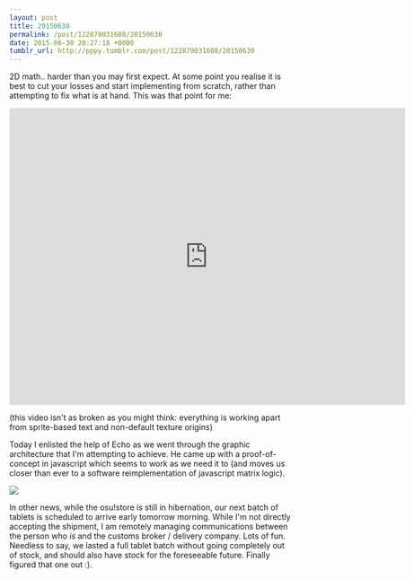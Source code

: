 ```yaml
---
layout: post
title: 20150630
permalink: /post/122879031608/20150630
date: 2015-06-30 20:27:18 +0000
tumblr_url: http://pppy.tumblr.com/post/122879031608/20150630
---
```

2D math.. harder than you may first expect. At some point you realise it is best to cut your losses and start implementing from scratch, rather than attempting to fix what is at hand. This was that point for me:

<iframe width="705" height="529" src="https://www.youtube.com/embed/RsLMYcEhs-I" frameborder="0" allowfullscreen></iframe>

(this video isn't as broken as you might think: everything is working apart from sprite-based text and non-default texture origins)

Today I enlisted the help of Echo as we went through the graphic architecture that I'm attempting to achieve. He came up with a proof-of-concept in javascript which seems to work as we need it to (and moves us closer than ever to a software reimplementation of javascript matrix logic).

![](http://puu.sh/iICBB/ac88e38f23.jpg)

In other news, while the osu!store is still in hibernation, our next batch of tablets is scheduled to arrive early tomorrow morning. While I'm not directly accepting the shipment, I am remotely managing communications between the person who *is* and the customs broker / delivery company. Lots of fun. Needless to say, we lasted a full tablet batch without going completely out of stock, and should also have stock for the foreseeable future. Finally figured that one out :).